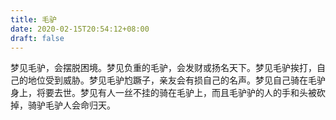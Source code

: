 ```yaml
---
title: 毛驴
date: 2020-02-15T20:54:12+08:00
draft: false
---
```


梦见毛驴，会摆脱困境。梦见负重的毛驴，会发财或扬名天下。梦见毛驴挨打，自己的地位受到威胁。梦见毛驴尥蹶子，亲友会有损自己的名声。梦见自己骑在毛驴身上，将要去世。梦见有人一丝不挂的骑在毛驴上，而且毛驴驴的人的手和头被砍掉，骑驴毛驴人会命归天。